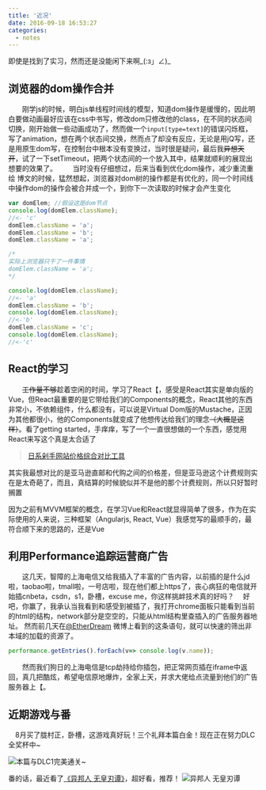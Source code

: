 ```yaml
---
title: '近况'
date: 2016-09-18 16:53:27
categories:
  - notes
---
```



  即使是找到了实习，然而还是没能闲下来啊\_(:з」∠)\_

<!-- more -->


## 浏览器的dom操作合并

　　刚学js的时候，明白js单线程时间线的模型，知道dom操作是缓慢的，因此明白要做动画最好应该在css中书写，修改dom只修改他的class，在不同的状态间切换，刚开始做一些动画成功了，然而做一个`input[type=text]`的错误闪烁框，写了animation，想在两个状态间交换，然而点了却没有反应，无论是用jQ写，还是用原生dom写，在控制台中根本没有变换过，当时很是疑问，最后我~~异想天开~~，试了一下setTimeout，把两个状态间的一个放入其中，结果就顺利的展现出想要的效果了。
　　当时没有仔细想过，后来当看到优化dom操作，减少重流重绘 博文的时候，猛然想起，浏览器对dom树的操作都是有优化的，同一个时间线中操作dom的操作会被合并成一个，到你下一次读取的时候才会产生变化

```javascript
var domElem; //假设这是dom节点
console.log(domElem.className);
//<- 'c'
domElem.className = 'a';
domElem.className = 'b';
domElem.className = 'a';

/*
实际上浏览器只干了一件事情
domElem.className = 'a';
*/

console.log(domElem.className);
//<- 'a'
domElem.className = 'b';
console.log(domElem.className);
//<-'b'
domElem.className = 'c';
console.log(domElem.className);
//<-'c'

```

## React的学习

　　~~工作量不够~~趁着空闲的时间，学习了React【，感受是React其实是单向版的Vue，但React最重要的是它带给我们的Components的概念，React其他的东西非常小，不依赖组件，什么都没有，可以说是Virtual Dom版的Mustache，正因为其他都很小，他的Components就变成了他想传达给我们的理念~~（大概是这样）~~。看了getting started，手痒痒，写了一个一直很想做的一个东西，感觉用React来写这个真是太合适了

> [日系剁手网站价格综合对比工具](http://works.xingoxu.com/buy-calc/)

其实我最想对比的是亚马逊直邮和代购之间的价格差，但是亚马逊这个计费规则实在是太奇葩了，而且，真结算的时候貌似并不是他的那个计费规则，所以只好暂时搁置


因为之前有MVVM框架的概念，在学习Vue和React就显得简单了很多，作为在实际使用的人来说，三种框架（Angularjs, React, Vue）我感觉写的最顺手的，最符合顺下来的思路的，还是Vue

## 利用Performance追踪运营商广告

　　这几天，智障的上海电信又给我插入了丰富的广告内容，以前插的是什么jd啦，taobao啦，tmall啦，一号店啦，现在他们都上https了，丧心病狂的电信就开始插cnbeta，csdn，s1，卧槽，excuse me，你这样挑衅技术真的好吗？
  　好吧，你赢了，我承认当我看到和感受到被插了，我打开chrome面板只能看到当前的html的结构，network部分是空空的，只能从html结构里查插入的广告服务器地址。
  	然而前几天在[@EtherDream](http://weibo.com/u/2313289447) 微博上看到的这条语句，就可以快速的筛出非本域的加载的资源了。

```javascript
performance.getEntries().forEach(v=> console.log(v.name));
```

　　然而我们狗日的上海电信是tcp劫持给你插包，把正常网页插在iframe中返回，真几把酷炫，希望电信原地爆炸，全家上天，并求大佬给点流量到他们的广告服务器上【。

## 近期游戏与番

  　8月买了胧村正，卧槽，这游戏真好玩！三个礼拜本篇白金！现在正在努力DLC全奖杯中~

  ![本篇与DLC1完美通关~](https://od8634671.qnssl.com/blog/notes/oboromuramasa-DLC-1-complete.png)

  番的话，最近看了[《异邦人 无皇刃谭》](https://bgm.tv/subject/4014)，超好看，推荐！
  ![异邦人 无皇刃谭](https://lain.bgm.tv/pic/cover/l/1c/df/4014_e6u34.jpg)